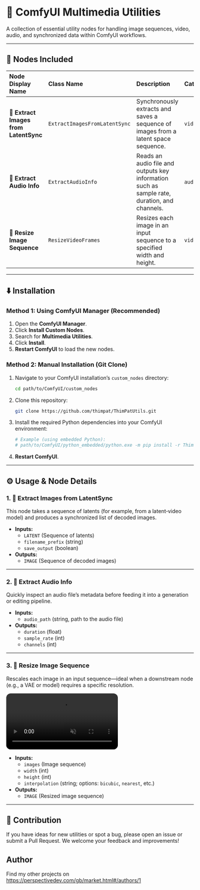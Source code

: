 # 🎥 ComfyUI Multimedia Utilities

A collection of essential utility nodes for handling image sequences, video, audio, and synchronized data within ComfyUI workflows.

---

## 🌟 Nodes Included

| Node Display Name                      | Class Name                   | Description                                                                                   | Category           |
| :------------------------------------- | :--------------------------- | :-------------------------------------------------------------------------------------------- | :----------------- |
| **🧩 Extract Images from LatentSync**   | `ExtractImagesFromLatentSync` | Synchronously extracts and saves a sequence of images from a latent space sequence.           | `video/extract`    |
| **🎵 Extract Audio Info**               | `ExtractAudioInfo`           | Reads an audio file and outputs key information such as sample rate, duration, and channels.  | `audio/info`       |
| **📐 Resize Image Sequence**            | `ResizeVideoFrames`          | Resizes each image in an input sequence to a specified width and height.                     | `video/transform`  |

---

## ⬇️ Installation

### Method 1: Using ComfyUI Manager (Recommended)

1.  Open the **ComfyUI Manager**.  
2.  Click **Install Custom Nodes**.  
3.  Search for **Multimedia Utilities**.  
4.  Click **Install**.  
5.  **Restart ComfyUI** to load the new nodes.

### Method 2: Manual Installation (Git Clone)

1.  Navigate to your ComfyUI installation’s `custom_nodes` directory:  
    ```bash
    cd path/to/ComfyUI/custom_nodes
    ```
2.  Clone this repository:  
    ```bash
    git clone https://github.com/thimpat/ThimPatUtils.git
    ```
3.  Install the required Python dependencies into your ComfyUI environment:  
    ```bash
    # Example (using embedded Python):
    # path/to/ComfyUI/python_embedded/python.exe -m pip install -r ThimPatUtils/requirements.txt
    ```
4.  **Restart ComfyUI**.

---

## ⚙️ Usage & Node Details

### 1. 🧩 Extract Images from LatentSync

This node takes a sequence of latents (for example, from a latent‐video model) and produces a synchronized list of decoded images.

- **Inputs:**  
  - `LATENT` (Sequence of latents)  
  - `filename_prefix` (string)  
  - `save_output` (boolean)  
- **Outputs:**  
  - `IMAGE` (Sequence of decoded images)  

---

### 2. 🎵 Extract Audio Info

Quickly inspect an audio file’s metadata before feeding it into a generation or editing pipeline.

- **Inputs:**  
  - `audio_path` (string, path to the audio file)  
- **Outputs:**  
  - `duration` (float)  
  - `sample_rate` (int)  
  - `channels` (int)  

---

### 3. 📐 Resize Image Sequence

Rescales each image in an input sequence—ideal when a downstream node (e.g., a VAE or model) requires a specific resolution.

<video src="./demo/demo-resize-frames.mp4" controls muted autoplay loop style="max-width: 100%; height: auto; border-radius: 12px;"></video>

- **Inputs:**  
  - `images` (Image sequence)  
  - `width` (int)  
  - `height` (int)  
  - `interpolation` (string; options: `bicubic`, `nearest`, etc.)  
- **Outputs:**  
  - `IMAGE` (Resized image sequence)  

---

## 🤝 Contribution

If you have ideas for new utilities or spot a bug, please open an issue or submit a Pull Request. We welcome your feedback and improvements!

## Author

Find my other projects on https://perspectivedev.com/gb/market.html#/authors/1